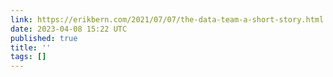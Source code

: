 ```yaml
---
link: https://erikbern.com/2021/07/07/the-data-team-a-short-story.html
date: 2023-04-08 15:22 UTC
published: true
title: ''
tags: []
---
```



